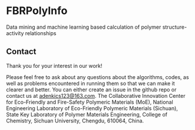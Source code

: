 # FBRPolyInfo
Data mining and machine learning based calculation of polymer structure-activity relationships
## Contact
Thank you for your interest in our work!

Please feel free to ask about any questions about the algorithms, codes, as well as problems encountered in running them so that we can make it clearer and better. You can either create an issue in the github repo or contact us at adenkics123@163.com.
The Collaborative Innovation Center for Eco-Friendly and Fire-Safety Polymeric Materials (MoE), National Engineering Laboratory of Eco-Friendly Polymeric Materials (Sichuan), State Key Laboratory of Polymer Materials Engineering, College of Chemistry, Sichuan University, Chengdu, 610064, China.
